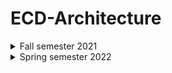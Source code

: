 # ECD-Architecture
 
<details><summary>Fall semester 2021</summary>

 * [Lab 2](https://github.com/Nikiroiduk/ECD-Architecture/tree/main/Fall%20semester%202021/LAB2) - Data definition. Assembler program structure
 * [Lab 3](https://github.com/Nikiroiduk/ECD-Architecture/tree/main/Fall%20semester%202021/LAB3) - General purpose commands. Arithmetic commands
 * [Lab 4](https://github.com/Nikiroiduk/ECD-Architecture/tree/main/Fall%20semester%202021/LAB4) - Programming tasks with branching. Description and call of procedures
 * [Lab 5](https://github.com/Nikiroiduk/ECD-Architecture/tree/main/Fall%20semester%202021/LAB5) - Programming tasks with cycles
 * [Lab 6](https://github.com/Nikiroiduk/ECD-Architecture/tree/main/Fall%20semester%202021/LAB6) - Bit manipulation commands
 * [Lab 7](https://github.com/Nikiroiduk/ECD-Architecture/tree/main/Fall%20semester%202021/LAB7) - Row and table processing commands

</details>

<details><summary>Spring semester 2022</summary>

 * [Lab 1](https://github.com/Nikiroiduk/ECD-Architecture/tree/main/Spring%20semester%202021/LAB1) - Row and table processing commands
 * [Lab 2](https://github.com/Nikiroiduk/ECD-Architecture/tree/main/Spring%20semester%202021/LAB2) - Macros
 * [Lab 3](https://github.com/Nikiroiduk/ECD-Architecture/tree/main/Spring%20semester%202021/LAB3) - 1D arrays
 * [Lab 4](https://github.com/Nikiroiduk/ECD-Architecture/tree/main/Spring%20semester%202021/LAB4) - Arithmetic operations on matrices
 * [Lab 5](https://github.com/Nikiroiduk/ECD-Architecture/tree/main/Spring%20semester%202021/LAB5) - Programming the mouse
 * [Lab 6](https://github.com/Nikiroiduk/ECD-Architecture/tree/main/Spring%20semester%202021/LAB6) - Coprocessor programming
 
</details>
